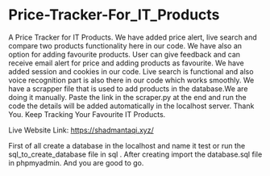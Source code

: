 # Price-Tracker-For_IT_Products

A Price Tracker for IT Products. We have added price alert, live search and compare two products functionality here in our code. We have also an option for adding favourite products. User can give feedback and can receive email alert for price and adding products as favourite. We have added session and cookies in our code. Live search is functional and also voice recognition part is also there in our code which works smoothly. We have a scrapper file that is used to add products in the database.We are doing it manually. Paste the link in the scraper.py at the end and run the code the details will be added automatically in the localhost server. Thank You. Keep Tracking Your Favourite IT Products. 

Live Website Link: https://shadmantaqi.xyz/

First of all create a database in the localhost and name it test or run the sql_to_create_database file in sql . After creating import the database.sql file in phpmyadmin. And you are good to go. 